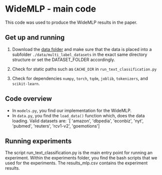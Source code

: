 # WideMLP - main code

This code was used to produce the WideMLP results in the paper.

## Get up and running

1. Download the [data folder](https://github.com/drndr/project_ds_textclass/tree/main/multi_label_data) and make sure that the data is placed into a subfolder `./data/multi_label_datasets` in the exact same directory structure or set the DATASET_FOLDER accordingly.

2. Check for static paths such as `CACHE_DIR` in `run_text_classification.py`

3. Check for dependencies `numpy`, `torch`, `tqdm`, `joblib`, `tokenizers`, and `scikit-learn`.


## Code overview

- In `models.py`, you find our implementation for the WideMLP.
- In `data.py`, you find the `load_data()` function which, does the data loading. Valid datasets are: `[ 'amazon', 'dbpedia', 'econbiz', 'nyt', 'pubmed', 'reuters', 'rcv1-v2', 'goemotions']

## Running experiments

The script run\_text\_classification.py is the main entry point for running an experiment.
Within the experiments folder, you find the bash scripts that we used for the experiments.
The results_mlp.csv contains the experiment results.
